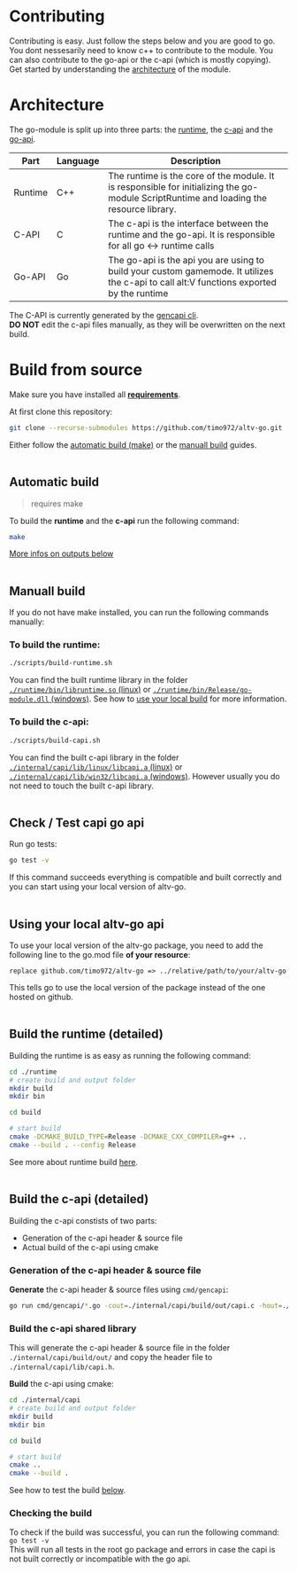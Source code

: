 # Contributing

Contributing is easy. Just follow the steps below and you are good to go.<br />
You dont nessesarily need to know c++ to contribute to the module. You can also contribute to the go-api or the c-api (which is mostly copying).<br />
Get started by understanding the [architecture](#architecture) of the module.

# Architecture

The go-module is split up into three parts: the [runtime](/runtime), the [c-api](/internal/capi) and the [go-api](/).

| Part    | Language | Description                                                                                                                              |
| ------- | -------- | ---------------------------------------------------------------------------------------------------------------------------------------- |
| Runtime | C++      | The runtime is the core of the module. It is responsible for initializing the go-module ScriptRuntime and loading the resource library.  |
| C-API   | C        | The c-api is the interface between the runtime and the go-api. It is responsible for all go <-> runtime calls                            |
| Go-API  | Go       | The go-api is the api you are using to build your custom gamemode. It utilizes the c-api to call alt:V functions exported by the runtime |

The C-API is currently generated by the [gencapi cli](/cmd/gencapi/).<br />
**DO NOT** edit the c-api files manually, as they will be overwritten on the next build.

# Build from source

Make sure you have installed all **[requirements](https://github.com/timo972/altv-go/wiki/Requirements)**.

At first clone this repository:

```sh
git clone --recurse-submodules https://github.com/timo972/altv-go.git
```

Either follow the [automatic build (make)](#automatic-build) or the [manuall build](#manuall-build) guides.
<br />
<br />
## Automatic build

> requires make

To build the **runtime** and the **c-api** run the following command:

```sh
make
```

[More infos on outputs below](#manuall-build)
<br />
<br />
## Manuall build

If you do not have make installed, you can run the following commands manually:

### To build the runtime:

```sh
./scripts/build-runtime.sh
```

You can find the built runtime library in the folder [`./runtime/bin/libruntime.so` (linux)](/runtime/bin/libgo-module.so) or [`./runtime/bin/Release/go-module.dll` (windows)](/runtime/bin/Release/go-module.dll).
See how to [use your local build](#using-your-local-build) for more information.

### To build the c-api:

```sh
./scripts/build-capi.sh
```

You can find the built c-api library in the folder [`./internal/capi/lib/linux/libcapi.a` (linux)](/internal/capi/lib/linux/libcapi.a) or [`./internal/capi/lib/win32/libcapi.a` (windows)](/internal/capi/lib/win32/libcapi.a). However usually you do not need to touch the built c-api library.
<br />
<br />
## Check / Test capi go api
Run go tests:
```sh
go test -v
```

If this command succeeds everything is compatible and built correctly and you can start using your local version of altv-go.
<br />
<br />
## Using your local altv-go api

To use your local version of the altv-go package, you need to add the following line to the go.mod file **of your resource**:

```
replace github.com/timo972/altv-go => ../relative/path/to/your/altv-go
```

This tells go to use the local version of the package instead of the one hosted on github.
<br />
<br />
## Build the runtime (detailed)
Building the runtime is as easy as running the following command:<br />
```sh
cd ./runtime
# create build and output folder
mkdir build
mkdir bin

cd build

# start build
cmake -DCMAKE_BUILD_TYPE=Release -DCMAKE_CXX_COMPILER=g++ ..
cmake --build . --config Release

```
See more about runtime build [here](#to-build-the-runtime).
<br />
<br />
## Build the c-api (detailed)

Building the c-api constists of two parts:

- Generation of the c-api header & source file
- Actual build of the c-api using cmake

### Generation of the c-api header & source file

**Generate** the c-api header & source files using `cmd/gencapi`:<br />

```sh
go run cmd/gencapi/*.go -cout=./internal/capi/build/out/capi.c -hout=./internal/capi/build/out/capi.h -hout=./internal/capi/lib/capi.h  ./runtime/src/capi
```

### Build the c-api shared library
This will generate the c-api header & source file in the folder `./internal/capi/build/out/` and copy the header file to `./internal/capi/lib/capi.h`.

**Build** the c-api using cmake:<br />

```sh
cd ./internal/capi
# create build and output folder
mkdir build
mkdir bin

cd build

# start build
cmake ..
cmake --build .
```
See how to test the build [below](#check--test-capi-go-api).

### Checking the build

To check if the build was successful, you can run the following command:<br />
`go test -v`<br />
This will run all tests in the root go package and errors in case the capi is not built correctly or incompatible with the go api.
